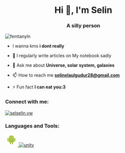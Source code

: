 <h1 align="center">Hi 👋, I'm Selin</h1>
<h3 align="center">A silly person</h3>

<p align="left"> <img src="https://komarev.com/ghpvc/?username=femtanyln&label=Profile%20views&color=0e75b6&style=flat" alt="femtanyln" /> </p>

- I wanna kms **i dont really**

- 📝 I regularly write articles on My notebook sadly

- 💬 Ask me about **Universe, solar system, galaxies**

- 📫 How to reach me **selinelaulgudur28@gmail.com**

- ⚡ Fun fact **I can eat you:3**

<h3 align="left">Connect with me:</h3>
<p align="left">
<a href="https://instagram.com/selselin.yw" target="blank"><img align="center" src="https://raw.githubusercontent.com/rahuldkjain/github-profile-readme-generator/master/src/images/icons/Social/instagram.svg" alt="selselin.yw" height="30" width="40" /></a>
</p>

<h3 align="left">Languages and Tools:</h3>
<p align="left"> <a href="https://developer.android.com" target="_blank" rel="noreferrer"> <img src="https://raw.githubusercontent.com/devicons/devicon/master/icons/android/android-original-wordmark.svg" alt="android" width="40" height="40"/> </a> <a href="https://unity.com/" target="_blank" rel="noreferrer"> <img src="https://www.vectorlogo.zone/logos/unity3d/unity3d-icon.svg" alt="unity" width="40" height="40"/> </a> </p>

